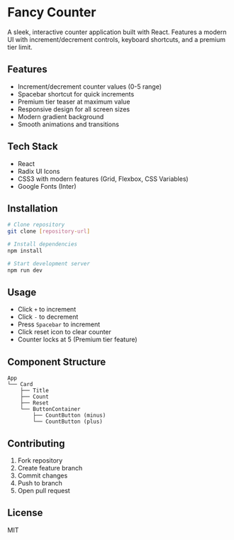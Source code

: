 # Fancy Counter

A sleek, interactive counter application built with React. Features a modern UI with increment/decrement controls, keyboard shortcuts, and a premium tier limit.

## Features

- Increment/decrement counter values (0-5 range)
- Spacebar shortcut for quick increments
- Premium tier teaser at maximum value
- Responsive design for all screen sizes
- Modern gradient background
- Smooth animations and transitions

## Tech Stack

- React
- Radix UI Icons
- CSS3 with modern features (Grid, Flexbox, CSS Variables)
- Google Fonts (Inter)

## Installation

```bash
# Clone repository
git clone [repository-url]

# Install dependencies
npm install

# Start development server
npm run dev
```

## Usage

- Click `+` to increment
- Click `-` to decrement
- Press `Spacebar` to increment
- Click reset icon to clear counter
- Counter locks at 5 (Premium tier feature)

## Component Structure

```
App
└── Card
    ├── Title
    ├── Count
    ├── Reset
    └── ButtonContainer
        ├── CountButton (minus)
        └── CountButton (plus)
```

## Contributing

1. Fork repository
2. Create feature branch
3. Commit changes
4. Push to branch
5. Open pull request

## License

MIT
